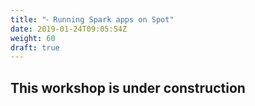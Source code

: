 ```yaml
---
title: "⁃ Running Spark apps on Spot"
date: 2019-01-24T09:05:54Z
weight: 60
draft: true
---
```


## This workshop is under construction